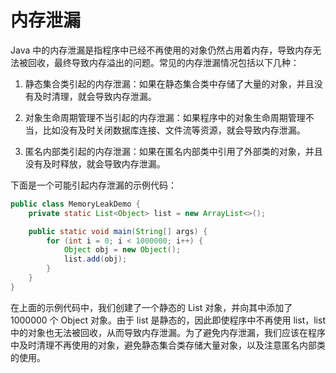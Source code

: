 # 内存泄漏

Java 中的内存泄漏是指程序中已经不再使用的对象仍然占用着内存，导致内存无法被回收，最终导致内存溢出的问题。常见的内存泄漏情况包括以下几种：

1. 静态集合类引起的内存泄漏：如果在静态集合类中存储了大量的对象，并且没有及时清理，就会导致内存泄漏。

2. 对象生命周期管理不当引起的内存泄漏：如果程序中的对象生命周期管理不当，比如没有及时关闭数据库连接、文件流等资源，就会导致内存泄漏。

3. 匿名内部类引起的内存泄漏：如果在匿名内部类中引用了外部类的对象，并且没有及时释放，就会导致内存泄漏。

下面是一个可能引起内存泄漏的示例代码：

```java
public class MemoryLeakDemo {
    private static List<Object> list = new ArrayList<>();

    public static void main(String[] args) {
        for (int i = 0; i < 1000000; i++) {
            Object obj = new Object();
            list.add(obj);
        }
    }
}
```

在上面的示例代码中，我们创建了一个静态的 List 对象，并向其中添加了 1000000 个 Object 对象。由于 list 是静态的，因此即使程序中不再使用 list，list 中的对象也无法被回收，从而导致内存泄漏。为了避免内存泄漏，我们应该在程序中及时清理不再使用的对象，避免静态集合类存储大量对象，以及注意匿名内部类的使用。
